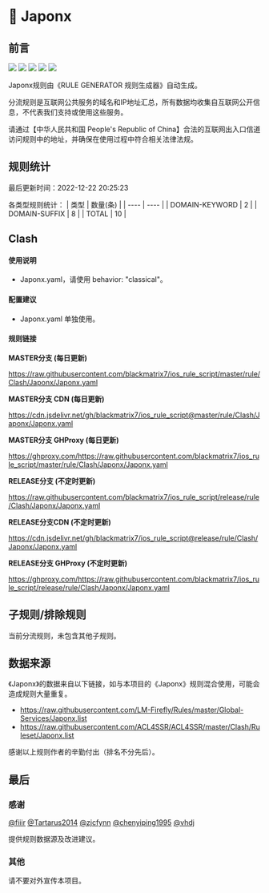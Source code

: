 # 🧸 Japonx

## 前言

![](https://shields.io/badge/-移除重复规则-ff69b4) ![](https://shields.io/badge/-DOMAIN与DOMAIN--SUFFIX合并-green) ![](https://shields.io/badge/-DOMAIN--SUFFIX间合并-critical) ![](https://shields.io/badge/-DOMAIN--SUFFIX与DOMAIN--KEYWORD合并-blue) ![](https://shields.io/badge/-IP--CIDR(6)合并-blueviolet) 

Japonx规则由《RULE GENERATOR 规则生成器》自动生成。

分流规则是互联网公共服务的域名和IP地址汇总，所有数据均收集自互联网公开信息，不代表我们支持或使用这些服务。

请通过【中华人民共和国 People's Republic of China】合法的互联网出入口信道访问规则中的地址，并确保在使用过程中符合相关法律法规。

## 规则统计

最后更新时间：2022-12-22 20:25:23

各类型规则统计：
| 类型 | 数量(条)  | 
| ---- | ----  |
| DOMAIN-KEYWORD | 2  | 
| DOMAIN-SUFFIX | 8  | 
| TOTAL | 10  | 


## Clash 

#### 使用说明
- Japonx.yaml，请使用 behavior: "classical"。

#### 配置建议
- Japonx.yaml 单独使用。

#### 规则链接
**MASTER分支 (每日更新)**

https://raw.githubusercontent.com/blackmatrix7/ios_rule_script/master/rule/Clash/Japonx/Japonx.yaml

**MASTER分支 CDN (每日更新)**

https://cdn.jsdelivr.net/gh/blackmatrix7/ios_rule_script@master/rule/Clash/Japonx/Japonx.yaml

**MASTER分支 GHProxy (每日更新)**

https://ghproxy.com/https://raw.githubusercontent.com/blackmatrix7/ios_rule_script/master/rule/Clash/Japonx/Japonx.yaml

**RELEASE分支 (不定时更新)**

https://raw.githubusercontent.com/blackmatrix7/ios_rule_script/release/rule/Clash/Japonx/Japonx.yaml

**RELEASE分支CDN (不定时更新)**

https://cdn.jsdelivr.net/gh/blackmatrix7/ios_rule_script@release/rule/Clash/Japonx/Japonx.yaml

**RELEASE分支 GHProxy (不定时更新)**

https://ghproxy.com/https://raw.githubusercontent.com/blackmatrix7/ios_rule_script/release/rule/Clash/Japonx/Japonx.yaml

## 子规则/排除规则


当前分流规则，未包含其他子规则。

## 数据来源

《Japonx》的数据来自以下链接，如与本项目的《Japonx》规则混合使用，可能会造成规则大量重复。

- https://raw.githubusercontent.com/LM-Firefly/Rules/master/Global-Services/Japonx.list
- https://raw.githubusercontent.com/ACL4SSR/ACL4SSR/master/Clash/Ruleset/Japonx.list


感谢以上规则作者的辛勤付出（排名不分先后）。

## 最后

### 感谢

[@fiiir](https://github.com/fiiir) [@Tartarus2014](https://github.com/Tartarus2014) [@zjcfynn](https://github.com/zjcfynn) [@chenyiping1995](https://github.com/chenyiping1995) [@vhdj](https://github.com/vhdj)

提供规则数据源及改进建议。

### 其他

请不要对外宣传本项目。